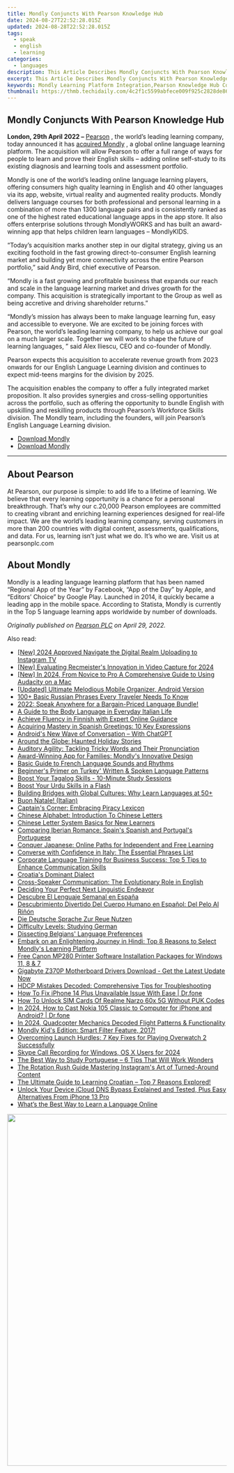 ```yaml
---
title: Mondly Conjuncts With Pearson Knowledge Hub
date: 2024-08-27T22:52:28.015Z
updated: 2024-08-28T22:52:28.015Z
tags:
  - speak
  - english
  - learning
categories:
  - languages
description: This Article Describes Mondly Conjuncts With Pearson Knowledge Hub
excerpt: This Article Describes Mondly Conjuncts With Pearson Knowledge Hub
keywords: Mondly Learning Platform Integration,Pearson Knowledge Hub Collaborations,Online Language Learning Partnership,Multilingual Education Services,Innovative Language Learning Platforms,English Education Technology Partnership,Global Learning Solutions Integration
thumbnail: https://thmb.techidaily.com/4c2f1c5599abfece009f925c2828de86667e5982a128d746578608e8851ede9e.jpg
---
```


## Mondly Conjuncts With Pearson Knowledge Hub

**London, 29th April 2022 –** [Pearson](https://www.pearson.com/) , the world’s leading learning company, today announced it has [acquired Mondly](https://plc.pearson.com/en-US/news/pearson-acquires-leading-online-language-learning-platform) , a global online language learning platform. The acquisition will allow Pearson to offer a full range of ways for people to learn and prove their English skills – adding online self-study to its existing diagnosis and learning tools and assessment portfolio.

 Mondly is one of the world’s leading online language learning players, offering consumers high quality learning in English and 40 other languages via its app, website, virtual reality and augmented reality products. Mondly delivers language courses for both professional and personal learning in a combination of more than 1300 language pairs and is consistently ranked as one of the highest rated educational language apps in the app store. It also offers enterprise solutions through MondlyWORKS and has built an award-winning app that helps children learn languages – MondlyKIDS.

 “Today’s acquisition marks another step in our digital strategy, giving us an exciting foothold in the fast growing direct-to-consumer English learning market and building yet more connectivity across the entire Pearson portfolio,” said Andy Bird, chief executive of Pearson.

 “Mondly is a fast growing and profitable business that expands our reach and scale in the language learning market and drives growth for the company. This acquisition is strategically important to the Group as well as being accretive and driving shareholder returns.”

 “Mondly’s mission has always been to make language learning fun, easy and accessible to everyone. We are excited to be joining forces with Pearson, the world’s leading learning company, to help us achieve our goal on a much larger scale. Together we will work to shape the future of learning languages, ” said Alex Iliescu, CEO and co-founder of Mondly.

 Pearson expects this acquisition to accelerate revenue growth from 2023 onwards for our English Language Learning division and continues to expect mid-teens margins for the division by 2025.

 The acquisition enables the company to offer a fully integrated market proposition. It also provides synergies and cross-selling opportunities across the portfolio, such as offering the opportunity to bundle English with upskilling and reskilling products through Pearson’s Workforce Skills division. The Mondly team, including the founders, will join Pearson’s English Language Learning division.

* [Download Mondly](https://www.facebook.com/sharer/sharer.php?u=https%3A%2F%2Fwww.mondly.com%2Fblog%2Fmondly-joins-pearson%2F&t=Mondly+Joins+Pearson "Share on Facebook")
* [Download Mondly](https://shop.mondly.com/affiliate.php?ACCOUNT=ATISTUDI&AFFILIATE=108875&PATH=https://www.mondly.com?AFFILIATE=108875)

---

## **About Pearson**

 At Pearson, our purpose is simple: to add life to a lifetime of learning. We believe that every learning opportunity is a chance for a personal breakthrough. That’s why our c.20,000 Pearson employees are committed to creating vibrant and enriching learning experiences designed for real-life impact. We are the world’s leading learning company, serving customers in more than 200 countries with digital content, assessments, qualifications, and data. For us, learning isn’t just what we do. It’s who we are. Visit us at pearsonplc.com

## **About Mondly**

 Mondly is a leading language learning platform that has been named “Regional App of the Year” by Facebook, “App of the Day” by Apple, and “Editors’ Choice” by Google Play. Launched in 2014, it quickly became a leading app in the mobile space. According to Statista, Mondly is currently in the Top 5 language learning apps worldwide by number of downloads.

 _Originally published on [Pearson PLC](https://plc.pearson.com/en-US/news/pearson-acquires-leading-online-language-learning-platform) on April 29, 2022._

<ins class="adsbygoogle"
     style="display:block"
     data-ad-format="autorelaxed"
     data-ad-client="ca-pub-7571918770474297"
     data-ad-slot="1223367746"></ins>



<ins class="adsbygoogle"
     style="display:block"
     data-ad-client="ca-pub-7571918770474297"
     data-ad-slot="8358498916"
     data-ad-format="auto"
     data-full-width-responsive="true"></ins>

<span class="atpl-alsoreadstyle">Also read:</span>
<div><ul>
<li><a href="https://instagram-clips.techidaily.com/new-2024-approved-navigate-the-digital-realm-uploading-to-instagram-tv/"><u>[New] 2024 Approved  Navigate the Digital Realm  Uploading to Instagram TV</u></a></li>
<li><a href="https://visual-screen-recording.techidaily.com/new-evaluating-recmeisters-innovation-in-video-capture-for-2024/"><u>[New] Evaluating Recmeister's Innovation in Video Capture for 2024</u></a></li>
<li><a href="https://digital-screen-recording.techidaily.com/new-in-2024-from-novice-to-pro-a-comprehensive-guide-to-using-audacity-on-a-mac/"><u>[New] In 2024, From Novice to Pro  A Comprehensive Guide to Using Audacity on a Mac</u></a></li>
<li><a href="https://some-guidance.techidaily.com/updated-ultimate-melodious-mobile-organizer-android-version/"><u>[Updated] Ultimate Melodious Mobile Organizer, Android Version</u></a></li>
<li><a href="https://mondly-stories.techidaily.com/100plus-basic-russian-phrases-every-traveler-needs-to-know/"><u>100+ Basic Russian Phrases Every Traveler Needs To Know</u></a></li>
<li><a href="https://mondly-stories.techidaily.com/1719578225825-2022-speak-anywhere-for-a-bargain-priced-language-bundle/"><u>2022: Speak Anywhere for a Bargain-Priced Language Bundle!</u></a></li>
<li><a href="https://mondly-stories.techidaily.com/a-guide-to-the-body-language-in-everyday-italian-life/"><u>A Guide to the Body Language in Everyday Italian Life</u></a></li>
<li><a href="https://mondly-stories.techidaily.com/achieve-fluency-in-finnish-with-expert-online-guidance/"><u>Achieve Fluency in Finnish with Expert Online Guidance</u></a></li>
<li><a href="https://mondly-stories.techidaily.com/acquiring-mastery-in-spanish-greetings-10-key-expressions/"><u>Acquiring Mastery in Spanish Greetings: 10 Key Expressions</u></a></li>
<li><a href="https://tech-haven.techidaily.com/androids-new-wave-of-conversation-with-chatgpt/"><u>Android's New Wave of Conversation – With ChatGPT</u></a></li>
<li><a href="https://mondly-stories.techidaily.com/around-the-globe-haunted-holiday-stories/"><u>Around the Globe: Haunted Holiday Stories</u></a></li>
<li><a href="https://mondly-stories.techidaily.com/auditory-agility-tackling-tricky-words-and-their-pronunciation/"><u>Auditory Agility: Tackling Tricky Words and Their Pronunciation</u></a></li>
<li><a href="https://mondly-stories.techidaily.com/award-winning-app-for-families-mondlys-innovative-design/"><u>Award-Winning App for Families: Mondly's Innovative Design</u></a></li>
<li><a href="https://mondly-stories.techidaily.com/basic-guide-to-french-language-sounds-and-rhythms/"><u>Basic Guide to French Language Sounds and Rhythms</u></a></li>
<li><a href="https://mondly-stories.techidaily.com/beginners-primer-on-turkey-written-and-spoken-language-patterns/"><u>Beginner's Primer on Turkey' Written & Spoken Language Patterns</u></a></li>
<li><a href="https://mondly-stories.techidaily.com/boost-your-tagalog-skills-10-minute-study-sessions/"><u>Boost Your Tagalog Skills - 10-Minute Study Sessions</u></a></li>
<li><a href="https://mondly-stories.techidaily.com/boost-your-urdu-skills-in-a-flash/"><u>Boost Your Urdu Skills in a Flash</u></a></li>
<li><a href="https://mondly-stories.techidaily.com/building-bridges-with-global-cultures-why-learn-languages-at-50plus/"><u>Building Bridges with Global Cultures: Why Learn Languages at 50+</u></a></li>
<li><a href="https://mondly-stories.techidaily.com/buon-natale-italian/"><u>Buon Natale! (Italian)</u></a></li>
<li><a href="https://mondly-stories.techidaily.com/captains-corner-embracing-piracy-lexicon/"><u>Captain's Corner: Embracing Piracy Lexicon</u></a></li>
<li><a href="https://mondly-stories.techidaily.com/chinese-alphabet-introduction-to-chinese-letters/"><u>Chinese Alphabet: Introduction To Chinese Letters</u></a></li>
<li><a href="https://mondly-stories.techidaily.com/chinese-letter-system-basics-for-new-learners/"><u>Chinese Letter System Basics for New Learners</u></a></li>
<li><a href="https://mondly-stories.techidaily.com/comparing-iberian-romance-spains-spanish-and-portugals-portuguese/"><u>Comparing Iberian Romance: Spain's Spanish and Portugal's Portuguese</u></a></li>
<li><a href="https://mondly-stories.techidaily.com/conquer-japanese-online-paths-for-independent-and-free-learning/"><u>Conquer Japanese: Online Paths for Independent and Free Learning</u></a></li>
<li><a href="https://mondly-stories.techidaily.com/converse-with-confidence-in-italy-the-essential-phrases-list/"><u>Converse with Confidence in Italy: The Essential Phrases List</u></a></li>
<li><a href="https://mondly-stories.techidaily.com/corporate-language-training-for-business-success-top-5-tips-to-enhance-communication-skills/"><u>Corporate Language Training for Business Success: Top 5 Tips to Enhance Communication Skills</u></a></li>
<li><a href="https://mondly-stories.techidaily.com/croatias-dominant-dialect/"><u>Croatia's Dominant Dialect</u></a></li>
<li><a href="https://mondly-stories.techidaily.com/cross-speaker-communication-the-evolutionary-role-in-english/"><u>Cross-Speaker Communication: The Evolutionary Role in English</u></a></li>
<li><a href="https://mondly-stories.techidaily.com/deciding-your-perfect-next-linguistic-endeavor/"><u>Deciding Your Perfect Next Linguistic Endeavor</u></a></li>
<li><a href="https://mondly-stories.techidaily.com/descubre-el-lenguaje-semanal-en-espana/"><u>Descubre El Lenguaje Semanal en España</u></a></li>
<li><a href="https://mondly-stories.techidaily.com/descubrimiento-divertido-del-cuerpo-humano-en-espanol-del-pelo-al-rinon/"><u>Descubrimiento Divertido Del Cuerpo Humano en Español: Del Pelo Al Riñón</u></a></li>
<li><a href="https://mondly-stories.techidaily.com/die-deutsche-sprache-zur-reue-nutzen/"><u>Die Deutsche Sprache Zur Reue Nutzen</u></a></li>
<li><a href="https://mondly-stories.techidaily.com/difficulty-levels-studying-german/"><u>Difficulty Levels: Studying German</u></a></li>
<li><a href="https://mondly-stories.techidaily.com/dissecting-belgians-language-preferences/"><u>Dissecting Belgians' Language Preferences</u></a></li>
<li><a href="https://mondly-stories.techidaily.com/embark-on-an-enlightening-journey-in-hindi-top-8-reasons-to-select-mondlys-learning-platform/"><u>Embark on an Enlightening Journey in Hindi: Top 8 Reasons to Select Mondly's Learning Platform</u></a></li>
<li><a href="https://hardware-updates.techidaily.com/free-canon-mp280-printer-software-installation-packages-for-windows-11-8-and-7/"><u>Free Canon MP280 Printer Software Installation Packages for Windows 11, 8 & 7</u></a></li>
<li><a href="https://hardware-updates.techidaily.com/gigabyte-z370p-motherboard-drivers-download-get-the-latest-update-now/"><u>Gigabyte Z370P Motherboard Drivers Download - Get the Latest Update Now</u></a></li>
<li><a href="https://technical-tips.techidaily.com/hdcp-mistakes-decoded-comprehensive-tips-for-troubleshooting/"><u>HDCP Mistakes Decoded: Comprehensive Tips for Troubleshooting</u></a></li>
<li><a href="https://iphone-unlock.techidaily.com/how-to-fix-iphone-14-plus-unavailable-issue-with-ease-drfone-by-drfone-ios/"><u>How To Fix iPhone 14 Plus Unavailable Issue With Ease | Dr.fone</u></a></li>
<li><a href="https://sim-unlock.techidaily.com/how-to-unlock-sim-cards-of-realme-narzo-60x-5g-without-puk-codes-by-drfone-android/"><u>How To Unlock SIM Cards Of Realme Narzo 60x 5G Without PUK Codes</u></a></li>
<li><a href="https://screen-mirror.techidaily.com/in-2024-how-to-cast-nokia-105-classic-to-computer-for-iphone-and-android-drfone-by-drfone-android/"><u>In 2024, How to Cast Nokia 105 Classic to Computer for iPhone and Android? | Dr.fone</u></a></li>
<li><a href="https://extra-guidance.techidaily.com/in-2024-quadcopter-mechanics-decoded-flight-patterns-and-functionality/"><u>In 2024, Quadcopter Mechanics Decoded  Flight Patterns & Functionality</u></a></li>
<li><a href="https://mondly-stories.techidaily.com/1719581844423-mondly-kids-edition-smart-filter-feature-2017/"><u>Mondly Kid's Edition: Smart Filter Feature, 2017!</u></a></li>
<li><a href="https://win-answers.techidaily.com/overcoming-launch-hurdles-7-key-fixes-for-playing-overwatch-2-successfully/"><u>Overcoming Launch Hurdles: 7 Key Fixes for Playing Overwatch 2 Successfully</u></a></li>
<li><a href="https://desktop-recording.techidaily.com/skype-call-recording-for-windows-os-x-users-for-2024/"><u>Skype Call Recording for Windows, OS X Users for 2024</u></a></li>
<li><a href="https://mondly-stories.techidaily.com/1719579736864-the-best-way-to-study-portuguese-6-tips-that-will-work-wonders/"><u>The Best Way to Study Portuguese – 6 Tips That Will Work Wonders</u></a></li>
<li><a href="https://instagram-clips.techidaily.com/the-rotation-rush-guide-mastering-instagrams-art-of-turned-around-content/"><u>The Rotation Rush Guide  Mastering Instagram's Art of Turned-Around Content</u></a></li>
<li><a href="https://mondly-stories.techidaily.com/1719580845727-the-ultimate-guide-to-learning-croatian-top-7-reasons-explored/"><u>The Ultimate Guide to Learning Croatian – Top 7 Reasons Explored!</u></a></li>
<li><a href="https://activate-lock.techidaily.com/unlock-your-device-icloud-dns-bypass-explained-and-tested-plus-easy-alternatives-from-iphone-13-pro-by-drfone-ios/"><u>Unlock Your Device iCloud DNS Bypass Explained and Tested, Plus Easy Alternatives From iPhone 13 Pro</u></a></li>
<li><a href="https://mondly-stories.techidaily.com/1719577464010-whats-the-best-way-to-learn-a-language-online/"><u>What’s the Best Way to Learn a Language Online</u></a></li>
</ul></div>

<!-- affiliate ads begin -->
<a href="https://atezr.pxf.io/c/5597632/2018605/18496" target="_top" id="2018605"><img src="//a.impactradius-go.com/display-ad/18496-2018605" border="0" alt="" width="798" height="807"/></a><img height="0" width="0" src="https://imp.pxf.io/i/5597632/2018605/18496" style="position:absolute;visibility:hidden;" border="0" />
<!-- affiliate ads end -->